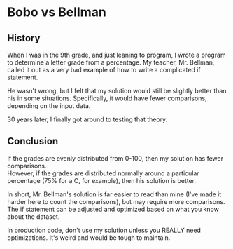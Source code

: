 # Bobo vs Bellman

## History
When I was in the 9th grade, and just leaning to program, I wrote a program to determine a letter grade from a percentage.
My teacher, Mr. Bellman, called it out as a very bad example of how to write a complicated if statement.

He wasn't wrong, but I felt that my solution would still be slightly better than his in some situations. Specifically, 
it would have fewer comparisons, depending on the input data.

30 years later, I finally got around to testing that theory. 

## Conclusion
If the grades are evenly distributed from 0-100, then my solution has fewer comparisons.  
However, if the grades are distributed normally around a particular percentage (75% for a C, for example), then his
solution is better.

In short, Mr. Bellman's solution is far easier to read than mine (I've made it harder here to count the comparisons), 
but may require more comparisons. The if statement can be adjusted and optimized based on what you know about the dataset.

In production code, don't use my solution unless you REALLY need optimizations. It's weird and would be tough to maintain.
